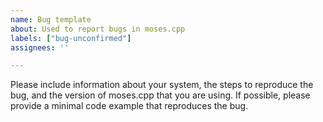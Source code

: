 ```yaml
---
name: Bug template
about: Used to report bugs in moses.cpp
labels: ["bug-unconfirmed"]
assignees: ''

---
```


Please include information about your system, the steps to reproduce the bug, and the version of moses.cpp that you are using. If possible, please provide a minimal code example that reproduces the bug.
